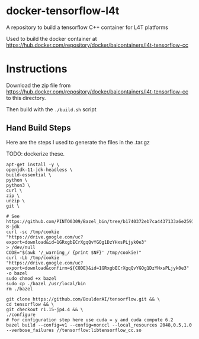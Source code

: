 # docker-tensorflow-l4t
A repository to build a tensorflow C++ container for L4T platforms

Used to build the docker container at https://hub.docker.com/repository/docker/baicontainers/l4t-tensorflow-cc

# Instructions

Download the zip file from https://hub.docker.com/repository/docker/baicontainers/l4t-tensorflow-cc to this directory.

Then build with the `./build.sh` script

## Hand Build Steps

Here are the steps I used to generate the files in the .tar.gz

TODO: dockerize these.

```
apt-get install -y \
openjdk-11-jdk-headless \
build-essential \
python \
python3 \
curl \
zip \
unzip \
git \

# See
https://github.com/PINTO0309/Bazel_bin/tree/b1740372eb7ca4437133a6e259114c0a40cf2f13/0.26.1/Raspbian_Debian_Buster_aarch64/openjdk-8-jdk
curl -sc /tmp/cookie
"https://drive.google.com/uc?export=download&id=1GRxgbECrXgqQvYGOg1DzYHxsPLjyk0e3"
> /dev/null
CODE="$(awk '/_warning_/ {print $NF}' /tmp/cookie)"
curl -Lb /tmp/cookie
"https://drive.google.com/uc?export=download&confirm=${CODE}&id=1GRxgbECrXgqQvYGOg1DzYHxsPLjyk0e3"
-o bazel
sudo chmod +x bazel
sudo cp ./bazel /usr/local/bin
rm ./bazel

git clone https://github.com/BoulderAI/tensorflow.git && \
cd tensorflow && \
git checkout r1.15-jp4.4 && \
./configure
# For configuration step here use cuda = y and cuda compute 6.2
bazel build --config=v1 --config=nonccl --local_resources 2048,0.5,1.0 --verbose_failures //tensorflow:libtensorflow_cc.so
```
